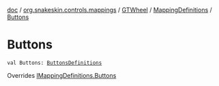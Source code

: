 [doc](../../../index.md) / [org.snakeskin.controls.mappings](../../index.md) / [GTWheel](../index.md) / [MappingDefinitions](index.md) / [Buttons](./-buttons.md)

# Buttons

`val Buttons: `[`ButtonsDefinitions`](-buttons-definitions/index.md)

Overrides [IMappingDefinitions.Buttons](../../-i-mapping-definitions/-buttons.md)

